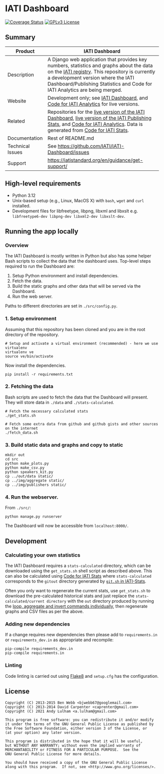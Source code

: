IATI Dashboard
==============

[![Coverage Status](https://coveralls.io/repos/github/IATI/IATI-Dashboard/badge.svg?branch=merge-codeforiati-and-publishingstats)](https://coveralls.io/github/IATI/IATI-Dashboard?branch=merge-codeforiati-and-publishingstats)
[![GPLv3 License](https://img.shields.io/badge/license-GPLv3-blue.svg)](https://github.com/IATI/IATI-Dashboard/blob/merge-codeforiati-and-publishingstats/LICENSE.md)

## Summary

 Product  |  IATI Dashboard
--- | ---
Description | A Django web application that provides key numbers, statistics and graphs about the data on the [IATI registry](http://iatiregistry.org/).  This repository is currently a development version where the IATI Dashboard/Publishing Statistics and Code for IATI Analytics are being merged.
Website |  Development only; see [IATI Dashboard](https://dashboard.iatistandard.org), and [Code for IATI Analytics](https://analytics.codeforiati.org) for live versions. 
Related | Repositories for the [live version of the IATI Dashboard](https://github.com/IATI/IATI-Dashboard), [live version of the IATI Publishing Stats](https://github.com/IATI/IATI-Publishing-Statistics), and [Code for IATI Analytics](https://github.com/codeforIATI/analytics).  Data is generated from [Code for IATI Stats](https://github.com/codeforIATI/IATI-Stats).
Documentation | Rest of README.md
Technical Issues | See https://github.com/IATI/IATI-Dashboard/issues
Support | https://iatistandard.org/en/guidance/get-support/

## High-level requirements

* Python 3.12
* Unix-based setup (e.g., Linux, MacOS X) with `bash`, `wget` and `curl` installed.
* Development files for libfreetype, libpng, libxml and libxslt e.g. ``libfreetype6-dev libpng-dev libxml2-dev libxslt-dev``.

## Running the app locally
### Overview
The IATI Dashboard is mostly written in Python but also has some helper Bash scripts to collect the data that the dashboard uses.  Top-level steps required to run the Dashboard are:

1. Setup Python environment and install dependencies.
2. Fetch the data.
3. Build the static graphs and other data that will be served via the Dashboard.
4. Run the web server.

Paths to different directories are set in `./src/config.py`.

### 1. Setup environment

Assuming that this repository has been cloned and you are in the root directory of the repository.

```
# Setup and activate a virtual environment (recommended) - here we use virtualenv
virtualenv ve
source ve/bin/activate
```

Now install the dependencies.

```
pip install -r requirements.txt
```

### 2. Fetching the data

Bash scripts are used to fetch the data that the Dashboard will present.  They will store data in `./data` and `./stats-calculated`.

```
# Fetch the necessary calculated stats
./get_stats.sh

# Fetch some extra data from github and github gists and other sources on the internet
./fetch_data.sh
```

### 3. Build static data and graphs and copy to static

```
mkdir out
cd src
python make_plots.py
python make_csv.py
python speakers_kit.py
cp ../out/data static/
cp ../img/aggregate static/
cp ../img/publishers static/
```

### 4. Run the webserver.

From `./src/`:

```
python manage.py runserver
```

The Dashboard will now be accessible from `localhost:8000/`.


## Development

### Calculating your own statistics

The IATI Dashboard requires a `stats-calculated` directory, which can be downloaded using the `get_stats.sh` shell script as described above.  This can also be calculated using [Code for IATI Stats](http://github.com/codeforIATI/IATI-Stats) where `stats-calculated` corresponds to the `gitout` directory generated by [`git.sh` in IATI-Stats](https://github.com/codeforIATI/IATI-Stats#running-for-every-commit-in-the-data-directory).

Often you only want to regenerate the current stats, use `get_stats.sh` to download the pre-calculated historical stats and just replace the `stats-calculated/current directory` with the `out` directory produced by running the [loop, aggregate and invert commands individually](https://github.com/codeforIATI/IATI-Stats#getting-started), then regenerate graphs and CSV files as per the above.

### Adding new dependencies

If a change requires new dependencies then please add to `requirements.in` or `requirements_dev.in` as appropriate and recompile:

```
pip-compile requirements_dev.in
pip-compile requirements.in
```

### Linting

Code linting is carried out using [Flake8](https://flake8.pycqa.org/en/latest/) and `setup.cfg` has the configuration.

## License
    Copyright (C) 2013-2015 Ben Webb <bjwebb67@googlemail.com>
    Copyright (C) 2013-2014 David Carpenter <caprenter@gmail.com>
    Copyright (C) 2021 Andy Lulham <a.lulham@gmail.com>

    This program is free software: you can redistribute it and/or modify
    it under the terms of the GNU General Public License as published by
    the Free Software Foundation, either version 3 of the License, or
    (at your option) any later version.

    This program is distributed in the hope that it will be useful,
    but WITHOUT ANY WARRANTY; without even the implied warranty of
    MERCHANTABILITY or FITNESS FOR A PARTICULAR PURPOSE.  See the
    GNU General Public License for more details.

    You should have received a copy of the GNU General Public License
    along with this program.  If not, see <http://www.gnu.org/licenses/>.
